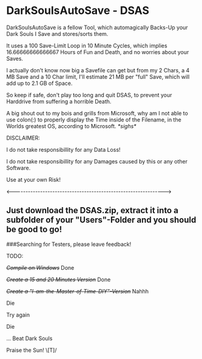 # DarkSoulsAutoSave - DSAS

DarkSoulsAutoSave is a fellow Tool, which automagically Backs-Up your Dark Souls I Save and stores/sorts them.

It uses a 100 Save-Limit Loop in 10 Minute Cycles, which implies 16.66666666666667 Hours of Fun and Death, and no worries about your Saves.

I actually don't know now big a Savefile can get but from my 2 Chars, a 4 MB Save and a 10 Char limit, I'll estimate 21 MB per "full" Save, which will add up to 2.1 GB of Space.

So keep if safe, don't play too long and quit DSAS, to prevent your Harddrive from suffering a horrible Death.

A big shout out to my bois and grills from Microsoft, why am I not able to use colon(:) to properly display the Time inside of the Filename, in the Worlds greatest OS, according to Microsoft. _\*sighs\*_


DISCLAIMER:

I do not take responsibillity for any Data Loss!

I do not take responsibillity for any Damages caused by this or any other Software.

Use at your own Risk!

<-------------------------------------------------------------->

## Just download the DSAS.zip, extract it into a subfolder of your "Users"-Folder and you should be good to go! 


###Searching for Testers, please leave feedback!

TODO:

~~*Compile on Windows*~~  Done

~~*Create a 15 and 20 Minutes Version*~~  Done

~~*Create a "I-am-the-Master-of-Time-DIY"-Version*~~  Nahhh

Die

Try again

Die

...
Beat Dark Souls

Praise the Sun! \\\[T]/
